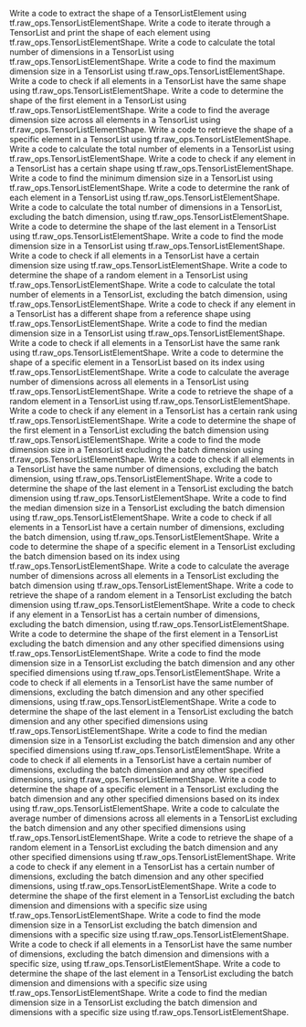 Write a code to extract the shape of a TensorListElement using tf.raw_ops.TensorListElementShape.
Write a code to iterate through a TensorList and print the shape of each element using tf.raw_ops.TensorListElementShape.
Write a code to calculate the total number of dimensions in a TensorList using tf.raw_ops.TensorListElementShape.
Write a code to find the maximum dimension size in a TensorList using tf.raw_ops.TensorListElementShape.
Write a code to check if all elements in a TensorList have the same shape using tf.raw_ops.TensorListElementShape.
Write a code to determine the shape of the first element in a TensorList using tf.raw_ops.TensorListElementShape.
Write a code to find the average dimension size across all elements in a TensorList using tf.raw_ops.TensorListElementShape.
Write a code to retrieve the shape of a specific element in a TensorList using tf.raw_ops.TensorListElementShape.
Write a code to calculate the total number of elements in a TensorList using tf.raw_ops.TensorListElementShape.
Write a code to check if any element in a TensorList has a certain shape using tf.raw_ops.TensorListElementShape.
Write a code to find the minimum dimension size in a TensorList using tf.raw_ops.TensorListElementShape.
Write a code to determine the rank of each element in a TensorList using tf.raw_ops.TensorListElementShape.
Write a code to calculate the total number of dimensions in a TensorList, excluding the batch dimension, using tf.raw_ops.TensorListElementShape.
Write a code to determine the shape of the last element in a TensorList using tf.raw_ops.TensorListElementShape.
Write a code to find the mode dimension size in a TensorList using tf.raw_ops.TensorListElementShape.
Write a code to check if all elements in a TensorList have a certain dimension size using tf.raw_ops.TensorListElementShape.
Write a code to determine the shape of a random element in a TensorList using tf.raw_ops.TensorListElementShape.
Write a code to calculate the total number of elements in a TensorList, excluding the batch dimension, using tf.raw_ops.TensorListElementShape.
Write a code to check if any element in a TensorList has a different shape from a reference shape using tf.raw_ops.TensorListElementShape.
Write a code to find the median dimension size in a TensorList using tf.raw_ops.TensorListElementShape.
Write a code to check if all elements in a TensorList have the same rank using tf.raw_ops.TensorListElementShape.
Write a code to determine the shape of a specific element in a TensorList based on its index using tf.raw_ops.TensorListElementShape.
Write a code to calculate the average number of dimensions across all elements in a TensorList using tf.raw_ops.TensorListElementShape.
Write a code to retrieve the shape of a random element in a TensorList using tf.raw_ops.TensorListElementShape.
Write a code to check if any element in a TensorList has a certain rank using tf.raw_ops.TensorListElementShape.
Write a code to determine the shape of the first element in a TensorList excluding the batch dimension using tf.raw_ops.TensorListElementShape.
Write a code to find the mode dimension size in a TensorList excluding the batch dimension using tf.raw_ops.TensorListElementShape.
Write a code to check if all elements in a TensorList have the same number of dimensions, excluding the batch dimension, using tf.raw_ops.TensorListElementShape.
Write a code to determine the shape of the last element in a TensorList excluding the batch dimension using tf.raw_ops.TensorListElementShape.
Write a code to find the median dimension size in a TensorList excluding the batch dimension using tf.raw_ops.TensorListElementShape.
Write a code to check if all elements in a TensorList have a certain number of dimensions, excluding the batch dimension, using tf.raw_ops.TensorListElementShape.
Write a code to determine the shape of a specific element in a TensorList excluding the batch dimension based on its index using tf.raw_ops.TensorListElementShape.
Write a code to calculate the average number of dimensions across all elements in a TensorList excluding the batch dimension using tf.raw_ops.TensorListElementShape.
Write a code to retrieve the shape of a random element in a TensorList excluding the batch dimension using tf.raw_ops.TensorListElementShape.
Write a code to check if any element in a TensorList has a certain number of dimensions, excluding the batch dimension, using tf.raw_ops.TensorListElementShape.
Write a code to determine the shape of the first element in a TensorList excluding the batch dimension and any other specified dimensions using tf.raw_ops.TensorListElementShape.
Write a code to find the mode dimension size in a TensorList excluding the batch dimension and any other specified dimensions using tf.raw_ops.TensorListElementShape.
Write a code to check if all elements in a TensorList have the same number of dimensions, excluding the batch dimension and any other specified dimensions, using tf.raw_ops.TensorListElementShape.
Write a code to determine the shape of the last element in a TensorList excluding the batch dimension and any other specified dimensions using tf.raw_ops.TensorListElementShape.
Write a code to find the median dimension size in a TensorList excluding the batch dimension and any other specified dimensions using tf.raw_ops.TensorListElementShape.
Write a code to check if all elements in a TensorList have a certain number of dimensions, excluding the batch dimension and any other specified dimensions, using tf.raw_ops.TensorListElementShape.
Write a code to determine the shape of a specific element in a TensorList excluding the batch dimension and any other specified dimensions based on its index using tf.raw_ops.TensorListElementShape.
Write a code to calculate the average number of dimensions across all elements in a TensorList excluding the batch dimension and any other specified dimensions using tf.raw_ops.TensorListElementShape.
Write a code to retrieve the shape of a random element in a TensorList excluding the batch dimension and any other specified dimensions using tf.raw_ops.TensorListElementShape.
Write a code to check if any element in a TensorList has a certain number of dimensions, excluding the batch dimension and any other specified dimensions, using tf.raw_ops.TensorListElementShape.
Write a code to determine the shape of the first element in a TensorList excluding the batch dimension and dimensions with a specific size using tf.raw_ops.TensorListElementShape.
Write a code to find the mode dimension size in a TensorList excluding the batch dimension and dimensions with a specific size using tf.raw_ops.TensorListElementShape.
Write a code to check if all elements in a TensorList have the same number of dimensions, excluding the batch dimension and dimensions with a specific size, using tf.raw_ops.TensorListElementShape.
Write a code to determine the shape of the last element in a TensorList excluding the batch dimension and dimensions with a specific size using tf.raw_ops.TensorListElementShape.
Write a code to find the median dimension size in a TensorList excluding the batch dimension and dimensions with a specific size using tf.raw_ops.TensorListElementShape.